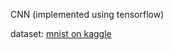 
CNN (implemented using tensorflow)

dataset: [mnist on kaggle](https://www.kaggle.com/c/digit-recognizer/data)
